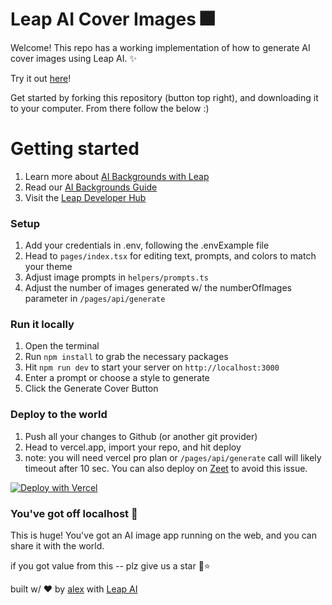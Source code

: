 # Leap AI Cover Images 🎆

Welcome! This repo has a working implementation of how to generate AI cover images using Leap AI. ✨

Try it out [here](https://ai-cover-images.vercel.app/)!

Get started by forking this repository (button top right), and downloading it to your computer. From there follow the below :)

# Getting started

1. Learn more about [AI Backgrounds with Leap](https://www.tryleap.ai/use-cases/backgrounds-headers)
2. Read our [AI Backgrounds Guide](https://www.tryleap.ai/docs/generating-backgrounds)
3. Visit the [Leap Developer Hub](https://www.tryleap.ai/developers)

### Setup

1. Add your credentials in .env, following the .envExample file
2. Head to `pages/index.tsx` for editing text, prompts, and colors to match your theme
3. Adjust image prompts in `helpers/prompts.ts`
4. Adjust the number of images generated w/ the numberOfImages parameter in `/pages/api/generate`

### Run it locally

1. Open the terminal
2. Run `npm install` to grab the necessary packages
3. Hit `npm run dev` to start your server on `http://localhost:3000`
4. Enter a prompt or choose a style to generate
5. Click the Generate Cover Button

### Deploy to the world

1. Push all your changes to Github (or another git provider)
2. Head to vercel.app, import your repo, and hit deploy
3. note: you will need vercel pro plan or `/pages/api/generate` call will likely timeout after 10 sec. You can also deploy on [Zeet](https://zeet.co/) to avoid this issue.

[![Deploy with Vercel](https://vercel.com/button)](https://vercel.com/import/project?template=https://github.com/alexschachne/leap-ai-cover-images.git)

### You've got off localhost 👏

This is huge! You've got an AI image app running on the web, and you can share it with the world.

if you got value from this -- plz give us a star 🙂⭐

built w/ ❤️ by [alex](https://twitter.com/thealexshaq) with [Leap AI](https://tryleap.ai)
